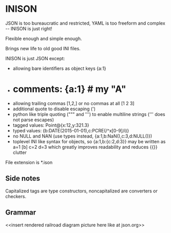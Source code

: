 # INISON

JSON is too bureaucratic and restricted, YAML is too freeform and complex -- INISON is just right!

Flexible enough and simple enough.

Brings new life to old good INI files.

INISON is just JSON except:

* allowing bare identifiers as object keys {a:1}
* # comments: {a:1} # my "A"
* allowing trailing commas [1,2,] or no commas at all [1 2 3]
* additional quote to disable escaping (')
* python like triple quoting (""" and ''') to enable multiline strings (''' does not parse escapes)
* tagged values: Point@{x:12,y:321.3}
* typed values: {b:DATE(2015-01-01),c:PCRE(/^x[0-9]/i)}
* no NULL and NAN (use types instead, {a:1,b:NaN(),c:3,d:NULL()})
* toplevel INI like syntax for objects, so {a:1,b:{c:2,d:3}} may be written as a=1 [b] c=2 d=3 which greatly improves readability and reduces {{}} clutter

File extension is *.ison

## Side notes

Capitalized tags are type constructors, noncapitalized are converters or checkers.

## Grammar

\<\<insert rendered railroad diagram picture here like at json.org\>\>
